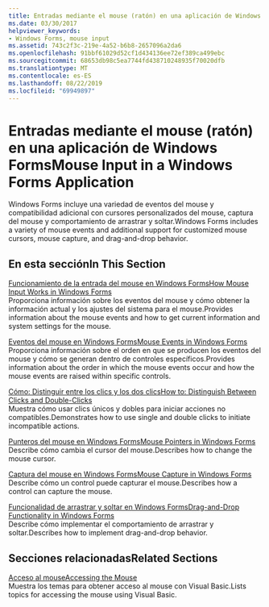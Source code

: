 ```yaml
---
title: Entradas mediante el mouse (ratón) en una aplicación de Windows Forms
ms.date: 03/30/2017
helpviewer_keywords:
- Windows Forms, mouse input
ms.assetid: 743c2f3c-219e-4a52-b6b8-2657096a2da6
ms.openlocfilehash: 91bbf61029d52cf1d434136ee72ef389ca499ebc
ms.sourcegitcommit: 68653db98c5ea7744fd438710248935f70020dfb
ms.translationtype: MT
ms.contentlocale: es-ES
ms.lasthandoff: 08/22/2019
ms.locfileid: "69949897"
---
```

# <a name="mouse-input-in-a-windows-forms-application"></a><span data-ttu-id="ac012-102">Entradas mediante el mouse (ratón) en una aplicación de Windows Forms</span><span class="sxs-lookup"><span data-stu-id="ac012-102">Mouse Input in a Windows Forms Application</span></span>
<span data-ttu-id="ac012-103">Windows Forms incluye una variedad de eventos del mouse y compatibilidad adicional con cursores personalizados del mouse, captura del mouse y comportamiento de arrastrar y soltar.</span><span class="sxs-lookup"><span data-stu-id="ac012-103">Windows Forms includes a variety of mouse events and additional support for customized mouse cursors, mouse capture, and drag-and-drop behavior.</span></span>  
  
## <a name="in-this-section"></a><span data-ttu-id="ac012-104">En esta sección</span><span class="sxs-lookup"><span data-stu-id="ac012-104">In This Section</span></span>  
 [<span data-ttu-id="ac012-105">Funcionamiento de la entrada del mouse en Windows Forms</span><span class="sxs-lookup"><span data-stu-id="ac012-105">How Mouse Input Works in Windows Forms</span></span>](how-mouse-input-works-in-windows-forms.md)  
 <span data-ttu-id="ac012-106">Proporciona información sobre los eventos del mouse y cómo obtener la información actual y los ajustes del sistema para el mouse.</span><span class="sxs-lookup"><span data-stu-id="ac012-106">Provides information about the mouse events and how to get current information and system settings for the mouse.</span></span>  
  
 [<span data-ttu-id="ac012-107">Eventos del mouse en Windows Forms</span><span class="sxs-lookup"><span data-stu-id="ac012-107">Mouse Events in Windows Forms</span></span>](mouse-events-in-windows-forms.md)  
 <span data-ttu-id="ac012-108">Proporciona información sobre el orden en que se producen los eventos del mouse y cómo se generan dentro de controles específicos.</span><span class="sxs-lookup"><span data-stu-id="ac012-108">Provides information about the order in which the mouse events occur and how the mouse events are raised within specific controls.</span></span>  
  
 [<span data-ttu-id="ac012-109">Cómo: Distinguir entre los clics y los dos clics</span><span class="sxs-lookup"><span data-stu-id="ac012-109">How to: Distinguish Between Clicks and Double-Clicks</span></span>](how-to-distinguish-between-clicks-and-double-clicks.md)  
 <span data-ttu-id="ac012-110">Muestra cómo usar clics únicos y dobles para iniciar acciones no compatibles.</span><span class="sxs-lookup"><span data-stu-id="ac012-110">Demonstrates how to use single and double clicks to initiate incompatible actions.</span></span>  
  
 [<span data-ttu-id="ac012-111">Punteros del mouse en Windows Forms</span><span class="sxs-lookup"><span data-stu-id="ac012-111">Mouse Pointers in Windows Forms</span></span>](mouse-pointers-in-windows-forms.md)  
 <span data-ttu-id="ac012-112">Describe cómo cambia el cursor del mouse.</span><span class="sxs-lookup"><span data-stu-id="ac012-112">Describes how to change the mouse cursor.</span></span>  
  
 [<span data-ttu-id="ac012-113">Captura del mouse en Windows Forms</span><span class="sxs-lookup"><span data-stu-id="ac012-113">Mouse Capture in Windows Forms</span></span>](mouse-capture-in-windows-forms.md)  
 <span data-ttu-id="ac012-114">Describe cómo un control puede capturar el mouse.</span><span class="sxs-lookup"><span data-stu-id="ac012-114">Describes how a control can capture the mouse.</span></span>  
  
 [<span data-ttu-id="ac012-115">Funcionalidad de arrastrar y soltar en Windows Forms</span><span class="sxs-lookup"><span data-stu-id="ac012-115">Drag-and-Drop Functionality in Windows Forms</span></span>](drag-and-drop-functionality-in-windows-forms.md)  
 <span data-ttu-id="ac012-116">Describe cómo implementar el comportamiento de arrastrar y soltar.</span><span class="sxs-lookup"><span data-stu-id="ac012-116">Describes how to implement drag-and-drop behavior.</span></span>  
  
## <a name="related-sections"></a><span data-ttu-id="ac012-117">Secciones relacionadas</span><span class="sxs-lookup"><span data-stu-id="ac012-117">Related Sections</span></span>  
 [<span data-ttu-id="ac012-118">Acceso al mouse</span><span class="sxs-lookup"><span data-stu-id="ac012-118">Accessing the Mouse</span></span>](../../visual-basic/developing-apps/programming/computer-resources/accessing-the-mouse.md)  
 <span data-ttu-id="ac012-119">Muestra los temas para obtener acceso al mouse con Visual Basic.</span><span class="sxs-lookup"><span data-stu-id="ac012-119">Lists topics for accessing the mouse using Visual Basic.</span></span>
